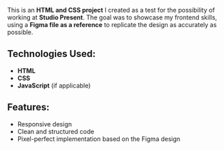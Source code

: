 This is an <strong>HTML and CSS project</strong> I created as a test for the possibility of working at <strong>Studio Present</strong>. The goal was to showcase my frontend skills, using a <strong>Figma file as a reference</strong> to replicate the design as accurately as possible.
        
<h2>Technologies Used:</h2>
        <ul>
            <li><strong>HTML</strong></li>
            <li><strong>CSS</strong></li>
            <li><strong>JavaScript</strong> (if applicable)</li>
        </ul>

  <h2>Features:</h2>
        <ul>
            <li>Responsive design</li>
            <li>Clean and structured code</li>
            <li>Pixel-perfect implementation based on the Figma design</li>
        </ul>
